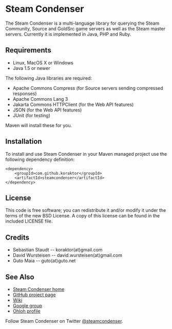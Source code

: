 Steam Condenser
===============

The Steam Condenser is a multi-language library for querying the Steam
Community, Source and GoldSrc game servers as well as the Steam master servers.
Currently it is implemented in Java, PHP and Ruby.

## Requirements

* Linux, MacOS X or Windows
* Java 1.5 or newer

The following Java libraries are required:

* Apache Commons Compress (for Source servers sending compressed responses)
* Apache Commons Lang 3
* Jakarta Commons HTTPClient (for the Web API features)
* JSON (for the Web API features)
* JUnit (for testing)

Maven will install these for you.

## Installation

To install and use Steam Condenser in your Maven managed project use the
following dependency definition:

    <dependency>
        <groupId>com.github.koraktor</groupId>
        <artifactId>steamcondenser</artifactId>
    </dependency>

## License

This code is free software; you can redistribute it and/or modify it under the
terms of the new BSD License. A copy of this license can be found in the
included LICENSE file.

## Credits

* Sebastian Staudt -- koraktor(at)gmail.com
* David Wursteisen -- david.wursteisen(at)gmail.com
* Guto Maia -- guto(at)guto.net

## See Also

* [Steam Condenser home](https://koraktor.de/steam-condenser)
* [GitHub project page](https://github.com/koraktor/steam-condenser)
* [Wiki](https://github.com/koraktor/steam-condenser/wiki)
* [Google group](http://groups.google.com/group/steam-condenser)
* [Ohloh profile](http://www.ohloh.net/projects/steam-condenser)

Follow Steam Condenser on Twitter
[@steamcondenser](http://twitter.com/steamcondenser).
